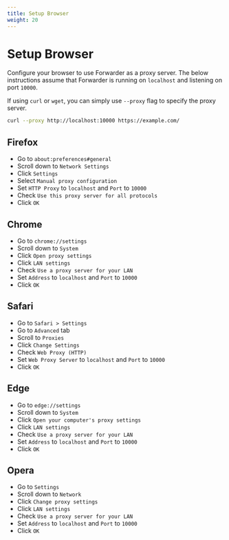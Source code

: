 ```yaml
---
title: Setup Browser
weight: 20
---
```


# Setup Browser

Configure your browser to use Forwarder as a proxy server.
The below instructions assume that Forwarder is running on `localhost` and listening on port `10000`.

If using `curl` or `wget`, you can simply use `--proxy` flag to specify the proxy server.

```bash
curl --proxy http://localhost:10000 https://example.com/
```

## Firefox

* Go to `about:preferences#general`
* Scroll down to `Network Settings`
* Click `Settings`
* Select `Manual proxy configuration`
* Set `HTTP Proxy` to `localhost` and `Port` to `10000`
* Check `Use this proxy server for all protocols`
* Click `OK`

## Chrome 

* Go to `chrome://settings`
* Scroll down to `System`
* Click `Open proxy settings`
* Click `LAN settings`
* Check `Use a proxy server for your LAN`
* Set `Address` to `localhost` and `Port` to `10000`
* Click `OK`

## Safari
* Go to `Safari > Settings`
* Go to `Advanced` tab
* Scroll to `Proxies`
* Click `Change Settings` 
* Check `Web Proxy (HTTP)`
* Set `Web Proxy Server` to `localhost` and `Port` to `10000`
* Click `OK`

## Edge 

* Go to `edge://settings`
* Scroll down to `System`
* Click `Open your computer's proxy settings`
* Click `LAN settings`
* Check `Use a proxy server for your LAN`
* Set `Address` to `localhost` and `Port` to `10000`
* Click `OK`

## Opera 

* Go to `Settings`
* Scroll down to `Network`
* Click `Change proxy settings`
* Click `LAN settings`
* Check `Use a proxy server for your LAN`
* Set `Address` to `localhost` and `Port` to `10000`
* Click `OK`
